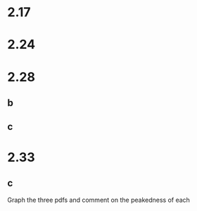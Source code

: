 # 2.17

# 2.24

# 2.28
## b

## c

# 2.33
## c
Graph the three pdfs and comment on the peakedness of each